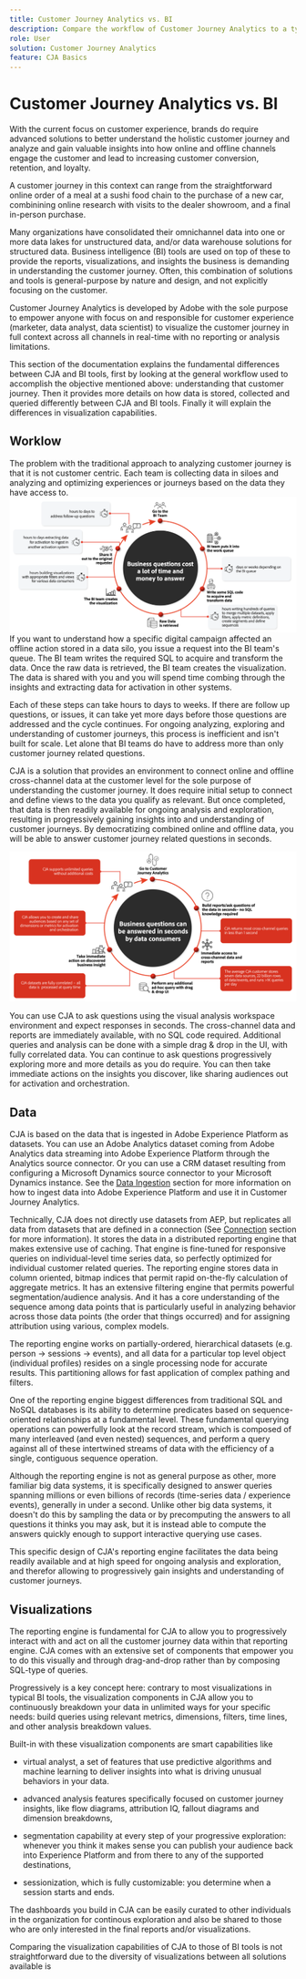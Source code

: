 ```yaml
---
title: Customer Journey Analytics vs. BI
description: Compare the workflow of Customer Journey Analytics to a typical BI workflow
role: User
solution: Customer Journey Analytics
feature: CJA Basics
---
```


# Customer Journey Analytics vs. BI

With the current focus on customer experience, brands do require advanced solutions to better understand the holistic customer journey and analyze and gain valuable insights into how online and offline channels engage the customer and lead to increasing customer conversion, retention, and loyalty.

A customer journey in this context can range from the straightforward online order of a meal at a sushi food chain to the purchase of a new car, combinining online research with visits to the dealer showroom, and a final in-person purchase.

Many organizations have consolidated their omnichannel data into one or more data lakes for unstructured data, and/or data warehouse solutions for structured data. Business intelligence (BI) tools are used on top of these to provide the reports, visualizations, and insights the business is demanding in understanding the customer journey. Often, this combination of solutions and tools is general-purpose by nature and design, and not explicitly focusing on the customer. 

Customer Journey Analytics is  developed by Adobe with the sole purpose to empower anyone with focus on and responsible for customer experience (marketer, data analyst, data scientist) to visualize the customer journey in full context across all channels in real-time with no reporting or analysis limitations. 

This section of the documentation explains the fundamental differences between CJA and BI tools, first by looking at the general workflow used to accomplish the objective mentioned above: understanding that customer journey. Then it provides more details on how data is stored, collected and queried differently between CJA and BI tools. Finally it will explain the differences in visualization capabilities.


## Worklow

The problem with the traditional approach to analyzing customer journey is that it is not customer centric. Each team is collecting data in siloes and analyzing and optimizing experiences or journeys based on the data they have access to. 
![Typical BI workflow](./assets/biworkflow.png)
If you want to understand how a specific digital campaign affected an offline action stored in a data silo, you issue a request into the BI team's queue. The BI team writes the required SQL to acquire and transform the data. Once the raw data is retrieved, the BI team creates the visualization. The data is shared with you and you will spend time combing through the insights and extracting data for activation in other systems. 

Each of these steps can take hours to days to weeks. If there are follow up questions, or issues, it can take yet more days before those questions are addressed and the cycle continues.
For ongoing analyzing, exploring and understanding of customer journeys, this process is inefficient and isn't built for scale. Let alone that BI teams do have to address more than only customer journey related questions.


CJA is a solution that provides an environment to connect online and offline cross-channel data at the customer level for the sole purpose of understanding the customer journey. It does require initial setup to connect and define views to the data you qualify as relevant. But once completed, that data is then readily available for ongoing analysis and exploration, resulting in progressively gaining insights into and understanding of customer journeys. By democratizing combined online and offline data, you will be able to answer customer journey related questions in seconds.

![CJA workflow](./assets/cjaworkflow.png)

You can use CJA to ask questions using the visual analysis workspace environment and expect responses in seconds. The cross-channel data and reports are immediately available, with no SQL code required. Additional queries and analysis can be done with a simple drag & drop in the UI, with fully correlated data. You can continue to ask questions progressively exploring more and more details as you do require. You can then take immediate actions on the insights you discover, like sharing audiences out for activation and orchestration.


## Data

CJA is based on the data that is ingested in Adobe Experience Platform as datasets. You can use an Adobe Analytics dataset coming from Adobe Analytics data streaming into Adobe Experience Platform through the Analytics source connector. Or you can use a CRM dataset resulting from configuring a Microsoft Dynamics source connector to your Microsoft Dynamics instance. See the [Data Ingestion](../data-ingestion/data-ingestion.md) section for more information on how to ingest data into Adobe Experience Platform and use it in Customer Journey Analytics.

Technically, CJA does not directly use datasets from AEP, but replicates all data from datasets that are defined in a connection (See [Connection](../connections/overview.md) section for more information). It stores the data in a distributed reporting engine that makes extensive use of caching. That engine is fine-tuned for responsive queries on individual-level time series data, so perfectly optimized for individual customer related queries. The reporting engine stores data in column oriented, bitmap indices that permit rapid on-the-fly calculation of aggregate metrics. It has an extensive filtering engine that permits powerful segmentation/audience analysis. And it has a core understanding of the sequence among data points that is particularly useful in analyzing behavior across those data points (the order that things occurred) and for assigning attribution using various, complex models.

The reporting engine works on partially-ordered, hierarchical datasets (e.g. person -> sessions -> events), and all data for a particular top level object (individual profiles) resides on a single processing node for accurate results. This partitioning allows for fast application of complex pathing and filters.

One of the reporting engine biggest differences from traditional SQL and NoSQL databases is its ability to determine predicates based on sequence-oriented relationships at a fundamental level. These fundamental querying operations can powerfully look at the record stream, which is composed of many interleaved (and even nested) sequences, and perform a query against all of these intertwined streams of data with the efficiency of a single, contiguous sequence operation. 

Although the reporting engine is not as general purpose as other, more familiar big data systems, it is specifically designed to answer queries spanning millions or even billions of records (time-series data / experience events), generally in under a second. Unlike other big data systems, it doesn't do this by sampling the data or by precomputing the answers to all questions it thinks you may ask, but it is instead able to compute the answers quickly enough to support interactive querying use cases.

This specific design of CJA's reporting engine facilitates the data being readily available and at high speed for ongoing analysis and exploration, and therefor allowing to progressively gain insights and understanding of customer journeys.

## Visualizations

The reporting engine is fundamental for CJA to allow you to progressively interact with and act on all the customer journey data within that reporting engine. CJA comes with an extensive set of  components that empower you to do this visually and through drag-and-drop rather than by composing SQL-type of queries. 

Progressively is a key concept here: contrary to most visualizations in typical BI tools, the visualization components in CJA allow you to continuously breakdown your data in unlimited ways for your specific needs: build queries using relevant metrics, dimensions, filters, time lines, and other analysis breakdown values. 

Built-in with these visualization components are smart capabilities like 

-   virtual analyst, a set of features that use predictive algorithms and machine learning to deliver insights into what is driving unusual behaviors in your data.

-   advanced analysis features specifically focused on customer journey insights, like flow diagrams, attribution IQ, fallout diagrams and dimension breakdowns,

-   segmentation capability at every step of your progressive exploration: whenever you think it makes sense you can publish your audience back into Experience Platform and from there to any of the supported destinations, 

-   sessionization, which is fully customizable: you determine when a session starts and ends.


The dashboards you build in CJA can be easily curated to other individuals in the organization for continous exploration and also be shared to those who are only interested in the final reports and/or visualizations.

Comparing the visualization capabilities of CJA to those of BI tools is not straightforward due to the diversity of visualizations between all solutions available is 